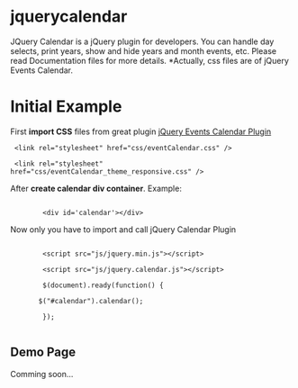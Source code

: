 jquerycalendar
==============

JQuery Calendar is a jQuery plugin for developers. You can handle day selects, print years, show and hide years and month events, etc. Please read Documentation files for more details. *Actually, css files are of jQuery Events Calendar.

Initial Example
==============

First <strong>import CSS</strong> files from great plugin <a href='http://www.vissit.com/jquery-event-calendar-plugin-english-version'>jQuery Events Calendar Plugin</a>   
    <p>
    <code>
    &lt;link rel="stylesheet" href="css/eventCalendar.css" /&gt; <br/>
    &lt;link rel="stylesheet" href="css/eventCalendar_theme_responsive.css" /&gt;
    </code>
    </p>
        
After <strong>create calendar div container</strong>. Example:
<p>
<code>
        &lt;div id='calendar'&gt;&lt;/div&gt;
</code>
</p>
Now only you have to import and call jQuery Calendar Plugin
<p>
<code>
        &lt;script src="js/jquery.min.js"&gt;&lt;/script&gt;<br/>
        &lt;script src="js/jquery.calendar.js"&gt;&lt;/script&gt;        <br/>
        $(document).ready(function() {<br/>
&nbsp;&nbsp;&nbsp;&nbsp;&nbsp;&nbsp;&nbsp;$("#calendar").calendar();<br/>
        });<br/>
</code>
</p>

<h2>Demo Page</h2>
<p>
Comming soon...
</p>
<footer>

</footer>
